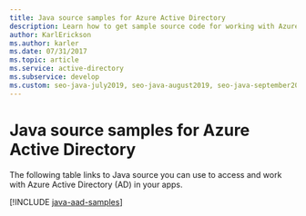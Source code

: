 ```yaml
---
title: Java source samples for Azure Active Directory
description: Learn how to get sample source code for working with Azure Active Directory (AD) from your Java apps.
author: KarlErickson
ms.author: karler
ms.date: 07/31/2017
ms.topic: article
ms.service: active-directory
ms.subservice: develop
ms.custom: seo-java-july2019, seo-java-august2019, seo-java-september2019, devx-track-java, devx-track-extended-java
---
```


# Java source samples for Azure Active Directory

The following table links to Java source you can use to access and work with Azure Active Directory (AD) in your apps.

[!INCLUDE [java-aad-samples](includes/java-aad-samples.md)]
